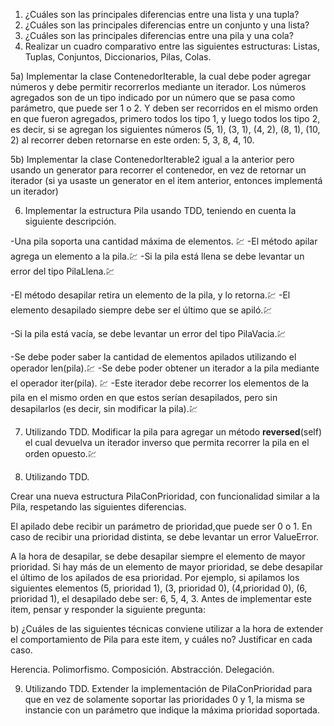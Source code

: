 1) ¿Cuáles son las principales diferencias entre una lista y una tupla?
2) ¿Cuáles son las principales diferencias entre un conjunto y una lista?
3) ¿Cuáles son las principales diferencias entre una pila y una cola?
4) Realizar un cuadro comparativo entre las siguientes estructuras: Listas, Tuplas, Conjuntos,
Diccionarios, Pilas, Colas.

5a) Implementar la clase ContenedorIterable, la cual debe poder agregar números y debe
permitir recorrerlos mediante un iterador. Los números agregados son de un tipo indicado por
un número que se pasa como parámetro, que puede ser 1 o 2. Y deben ser recorridos en el
mismo orden en que fueron agregados, primero todos los tipo 1, y luego todos los tipo 2, es
decir, si se agregan los siguientes números (5, 1), (3, 1), (4, 2), (8, 1), (10, 2) al recorrer deben
retornarse en este orden: 5, 3, 8, 4, 10.

5b) Implementar la clase ContenedorIterable2 igual a la anterior pero usando un generator para
recorrer el contenedor, en vez de retornar un iterador (si ya usaste un generator en el item
anterior, entonces implementá un iterador)

6) Implementar la estructura Pila usando TDD, teniendo en cuenta la siguiente descripción. 

-Una pila soporta una cantidad máxima de elementos. 💹
-El método apilar agrega un elemento a la pila.💹
-Si la pila está llena se debe levantar un error del tipo PilaLlena.💹

-El método desapilar retira un elemento de la pila, y lo retorna.💹
-El elemento desapilado siempre debe ser el último que se apiló.💹

-Si la pila está vacía, se debe levantar un error del tipo PilaVacia.💹

-Se debe poder saber la cantidad de elementos apilados utilizando el operador len(pila).💹
-Se debe poder obtener un iterador a la pila mediante el operador iter(pila). 💹
-Este iterador debe recorrer los elementos de la pila en el mismo orden en que estos serían desapilados, pero sin desapilarlos (es decir, sin modificar la pila).💹

7) Utilizando TDD. Modificar la pila para agregar un método __reversed__(self) el cual devuelva un iterador inverso que permita recorrer la pila en el orden opuesto.💹

8) Utilizando TDD. 

Crear una nueva estructura PilaConPrioridad, con funcionalidad similar a la
Pila, respetando las siguientes diferencias. 

El apilado debe recibir un parámetro de prioridad,que puede ser 0 o 1. 
En caso de recibir una prioridad distinta, se debe levantar un error ValueError.

A la hora de desapilar, se debe desapilar siempre el elemento de mayor prioridad.
Si hay más de un elemento de mayor prioridad, se debe desapilar el último de los apilados de esa prioridad. Por ejemplo, si apilamos los siguientes elementos (5, prioridad 1), (3, prioridad 0), (4,prioridad 0), (6, prioridad 1), el desapilado debe ser: 6, 5, 4, 3. Antes de implementar este item, pensar y responder la siguiente pregunta:

b) ¿Cuáles de las siguientes técnicas conviene utilizar a la hora de extender el
comportamiento de Pila para este item, y cuáles no? Justificar en cada caso.

Herencia.
Polimorfismo.
Composición.
Abstracción.
Delegación.

9) Utilizando TDD. Extender la implementación de PilaConPrioridad para que en vez de
solamente soportar las prioridades 0 y 1, la misma se instancie con un parámetro que indique la máxima prioridad soportada.